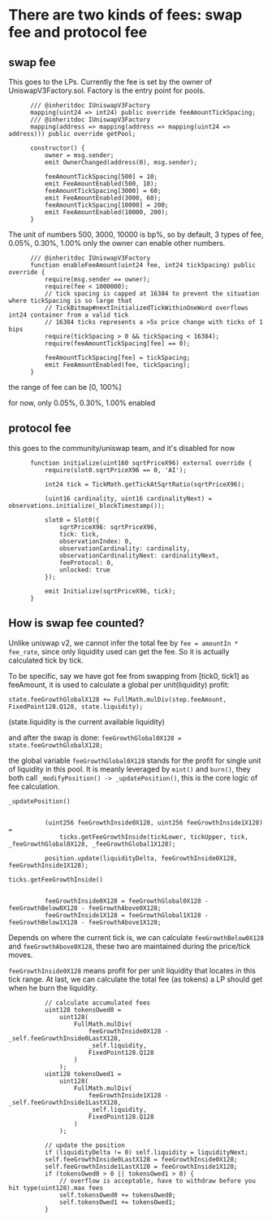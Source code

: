 # There are two kinds of fees: swap fee and protocol fee
## swap fee
This goes to the LPs. Currently the fee is set by the owner of UniswapV3Factory.sol.
Factory is the entry point for pools.

```solidity
      /// @inheritdoc IUniswapV3Factory
      mapping(uint24 => int24) public override feeAmountTickSpacing;
      /// @inheritdoc IUniswapV3Factory
      mapping(address => mapping(address => mapping(uint24 => address))) public override getPool;

      constructor() {
          owner = msg.sender;
          emit OwnerChanged(address(0), msg.sender);

          feeAmountTickSpacing[500] = 10;
          emit FeeAmountEnabled(500, 10);
          feeAmountTickSpacing[3000] = 60;
          emit FeeAmountEnabled(3000, 60);
          feeAmountTickSpacing[10000] = 200;
          emit FeeAmountEnabled(10000, 200);
      }
```

The unit of numbers 500, 3000, 10000 is bp%, so by default, 3 types of fee, 0.05%, 0.30%, 1.00%
only the owner can enable other numbers.
```solidity
      /// @inheritdoc IUniswapV3Factory
      function enableFeeAmount(uint24 fee, int24 tickSpacing) public override {
          require(msg.sender == owner);
          require(fee < 1000000);
          // tick spacing is capped at 16384 to prevent the situation where tickSpacing is so large that
          // TickBitmap#nextInitializedTickWithinOneWord overflows int24 container from a valid tick
          // 16384 ticks represents a >5x price change with ticks of 1 bips
          require(tickSpacing > 0 && tickSpacing < 16384);
          require(feeAmountTickSpacing[fee] == 0);

          feeAmountTickSpacing[fee] = tickSpacing;
          emit FeeAmountEnabled(fee, tickSpacing);
      }
```

the range of fee can be [0, 100%]

for now, only 0.05%, 0.30%, 1.00% enabled

## protocol fee
this goes to the community/uniswap team, and it's disabled for now

```solidity
      function initialize(uint160 sqrtPriceX96) external override {
          require(slot0.sqrtPriceX96 == 0, 'AI');

          int24 tick = TickMath.getTickAtSqrtRatio(sqrtPriceX96);

          (uint16 cardinality, uint16 cardinalityNext) = observations.initialize(_blockTimestamp());

          slot0 = Slot0({
              sqrtPriceX96: sqrtPriceX96,
              tick: tick,
              observationIndex: 0,
              observationCardinality: cardinality,
              observationCardinalityNext: cardinalityNext,
              feeProtocol: 0,
              unlocked: true
          });

          emit Initialize(sqrtPriceX96, tick);
      }
```

## How is swap fee counted?
Unlike uniswap v2, we cannot infer the total fee by `fee = amountIn * fee_rate`, since only liquidity
used can get the fee. So it is actually calculated tick by tick.

To be specific, say we have got fee from swapping from [tick0, tick1] as feeAmount, it is used
to calculate a global per unit(liquidity) profit:

 `state.feeGrowthGlobalX128 += FullMath.mulDiv(step.feeAmount, FixedPoint128.Q128, state.liquidity);`

(state.liquidity is the current available liquidity)

and after the swap is done:
`feeGrowthGlobal0X128 = state.feeGrowthGlobalX128;`

the global variable `feeGrowthGlobal0X128` stands for the profit for single unit of liquidity in this pool.
It is meanly leveraged by `mint()` and `burn()`, they both call `_modifyPosition() -> _updatePosition()`,
this is the core logic of fee calculation.

`_updatePosition()`

```solidity

          (uint256 feeGrowthInside0X128, uint256 feeGrowthInside1X128) =
              ticks.getFeeGrowthInside(tickLower, tickUpper, tick, _feeGrowthGlobal0X128, _feeGrowthGlobal1X128);

          position.update(liquidityDelta, feeGrowthInside0X128, feeGrowthInside1X128);

```
`ticks.getFeeGrowthInside()`
```solidity

          feeGrowthInside0X128 = feeGrowthGlobal0X128 - feeGrowthBelow0X128 - feeGrowthAbove0X128;
          feeGrowthInside1X128 = feeGrowthGlobal1X128 - feeGrowthBelow1X128 - feeGrowthAbove1X128;
```

Depends on where the current tick is, we can calculate `feeGrowthBelow0X128` and `feeGrowthAbove0X128`,
these two are maintained during the price/tick moves.

`feeGrowthInside0X128` means profit for per unit liquidity that locates in this tick range.
At last, we can calculate the total fee (as tokens) a LP should get when he burn the liquidity.

```solidity
          // calculate accumulated fees
          uint128 tokensOwed0 =
              uint128(
                  FullMath.mulDiv(
                      feeGrowthInside0X128 - _self.feeGrowthInside0LastX128,
                      _self.liquidity,
                      FixedPoint128.Q128
                  )
              );
          uint128 tokensOwed1 =
              uint128(
                  FullMath.mulDiv(
                      feeGrowthInside1X128 - _self.feeGrowthInside1LastX128,
                      _self.liquidity,
                      FixedPoint128.Q128
                  )
              );

          // update the position
          if (liquidityDelta != 0) self.liquidity = liquidityNext;
          self.feeGrowthInside0LastX128 = feeGrowthInside0X128;
          self.feeGrowthInside1LastX128 = feeGrowthInside1X128;
          if (tokensOwed0 > 0 || tokensOwed1 > 0) {
              // overflow is acceptable, have to withdraw before you hit type(uint128).max fees
              self.tokensOwed0 += tokensOwed0;
              self.tokensOwed1 += tokensOwed1;
          }
```
